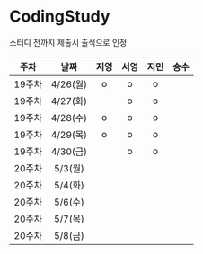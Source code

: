 # CodingStudy

스터디 전까지 제출시 출석으로 인정

|주차|날짜|지영|서영|지민|승수|
|--------|:-------:|:-------:|:-------:|:-------:|:-------:|
|19주차|4/26(월)|o|o|o||
|19주차|4/27(화)||o|o||
|19주차|4/28(수)|o|o|o||
|19주차|4/29(목)|o|o|o||
|19주차|4/30(금)||o|o||
|20주차|5/3(월)|||||
|20주차|5/4(화)|||||
|20주차|5/6(수)|||||
|20주차|5/7(목)|||||
|20주차|5/8(금)|||||




